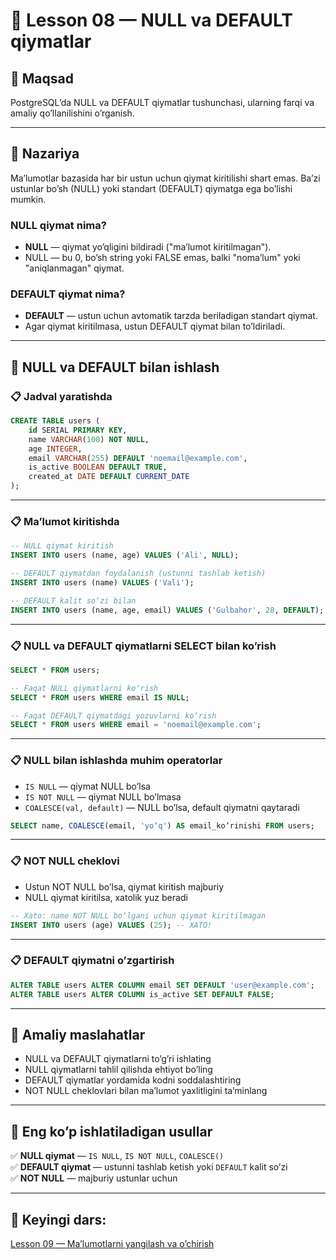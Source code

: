 # 📖 Lesson 08 — NULL va DEFAULT qiymatlar

## 🎯 Maqsad
PostgreSQLʼda NULL va DEFAULT qiymatlar tushunchasi, ularning farqi va amaliy qoʼllanilishini oʼrganish.

---

## 📖 Nazariya

Maʼlumotlar bazasida har bir ustun uchun qiymat kiritilishi shart emas. Baʼzi ustunlar boʼsh (NULL) yoki standart (DEFAULT) qiymatga ega boʼlishi mumkin.

### NULL qiymat nima?
- **NULL** — qiymat yoʼqligini bildiradi ("maʼlumot kiritilmagan").
- NULL — bu 0, boʼsh string yoki FALSE emas, balki "nomaʼlum" yoki "aniqlanmagan" qiymat.

### DEFAULT qiymat nima?
- **DEFAULT** — ustun uchun avtomatik tarzda beriladigan standart qiymat.
- Agar qiymat kiritilmasa, ustun DEFAULT qiymat bilan toʼldiriladi.

---

## 🔷 NULL va DEFAULT bilan ishlash

### 📋 Jadval yaratishda
```sql
CREATE TABLE users (
    id SERIAL PRIMARY KEY,
    name VARCHAR(100) NOT NULL,
    age INTEGER,
    email VARCHAR(255) DEFAULT 'noemail@example.com',
    is_active BOOLEAN DEFAULT TRUE,
    created_at DATE DEFAULT CURRENT_DATE
);
```

---

### 📋 Maʼlumot kiritishda
```sql
-- NULL qiymat kiritish
INSERT INTO users (name, age) VALUES ('Ali', NULL);

-- DEFAULT qiymatdan foydalanish (ustunni tashlab ketish)
INSERT INTO users (name) VALUES ('Vali');

-- DEFAULT kalit soʼzi bilan
INSERT INTO users (name, age, email) VALUES ('Gulbahor', 28, DEFAULT);
```

---

### 📋 NULL va DEFAULT qiymatlarni SELECT bilan koʼrish
```sql
SELECT * FROM users;

-- Faqat NULL qiymatlarni koʼrish
SELECT * FROM users WHERE email IS NULL;

-- Faqat DEFAULT qiymatdagi yozuvlarni koʼrish
SELECT * FROM users WHERE email = 'noemail@example.com';
```

---

### 📋 NULL bilan ishlashda muhim operatorlar
- `IS NULL` — qiymat NULL boʼlsa
- `IS NOT NULL` — qiymat NULL boʼlmasa
- `COALESCE(val, default)` — NULL boʼlsa, default qiymatni qaytaradi

```sql
SELECT name, COALESCE(email, 'yoʼq') AS email_koʼrinishi FROM users;
```

---

### 📋 NOT NULL cheklovi
- Ustun NOT NULL boʼlsa, qiymat kiritish majburiy
- NULL qiymat kiritilsa, xatolik yuz beradi

```sql
-- Xato: name NOT NULL boʼlgani uchun qiymat kiritilmagan
INSERT INTO users (age) VALUES (25); -- XATO!
```

---

### 📋 DEFAULT qiymatni oʼzgartirish
```sql
ALTER TABLE users ALTER COLUMN email SET DEFAULT 'user@example.com';
ALTER TABLE users ALTER COLUMN is_active SET DEFAULT FALSE;
```

---

## 🔷 Amaliy maslahatlar
- NULL va DEFAULT qiymatlarni toʼgʼri ishlating
- NULL qiymatlarni tahlil qilishda ehtiyot boʼling
- DEFAULT qiymatlar yordamida kodni soddalashtiring
- NOT NULL cheklovlari bilan maʼlumot yaxlitligini taʼminlang

---

## 📌 Eng koʼp ishlatiladigan usullar
✅ **NULL qiymat** — `IS NULL`, `IS NOT NULL`, `COALESCE()`  
✅ **DEFAULT qiymat** — ustunni tashlab ketish yoki `DEFAULT` kalit soʼzi  
✅ **NOT NULL** — majburiy ustunlar uchun

---

## 📌 Keyingi dars:
[Lesson 09 — Maʼlumotlarni yangilash va oʼchirish](../lesson_09/lesson.md) 